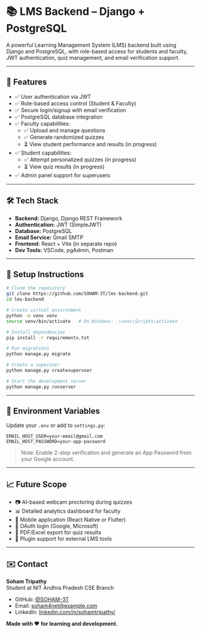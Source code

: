 # 📚 LMS Backend – Django + PostgreSQL

A powerful Learning Management System (LMS) backend built using Django and PostgreSQL, with role-based access for students and faculty, JWT authentication, quiz management, and email verification support.

---

## 📌 Features

- ✅ User authentication via JWT  
- ✅ Role-based access control (Student & Faculty)  
- ✅ Secure login/signup with email verification  
- ✅ PostgreSQL database integration  
- ✅ Faculty capabilities:
  - ✅ Upload and manage questions
  - ✅ Generate randomized quizzes
  - ⏳ View student performance and results (in progress)
- ✅ Student capabilities:
  - ✅ Attempt personalized quizzes (in progress)
  - ⏳ View quiz results (in progress)
- ✅ Admin panel support for superusers

---

## 🛠 Tech Stack

- **Backend:** Django, Django REST Framework  
- **Authentication:** JWT (SimpleJWT)  
- **Database:** PostgreSQL  
- **Email Service:** Gmail SMTP  
- **Frontend:** React + Vite (in separate repo)  
- **Dev Tools:** VSCode, pgAdmin, Postman  

---

## 🚀 Setup Instructions

```bash
# Clone the repository
git clone https://github.com/SOHAM-3T/lms-backend.git
cd lms-backend

# Create virtual environment
python -m venv venv
source venv/bin/activate   # On Windows: .\venv\Scripts\activate

# Install dependencies
pip install -r requirements.txt

# Run migrations
python manage.py migrate

# Create a superuser
python manage.py createsuperuser

# Start the development server
python manage.py runserver

```

---

## 🔐 Environment Variables

Update your `.env` or add to `settings.py`:

```env
EMAIL_HOST_USER=your-email@gmail.com
EMAIL_HOST_PASSWORD=your-app-password
```

> Note: Enable 2-step verification and generate an App Password from your Google account.

---

## 📈 Future Scope

- 📷 AI-based webcam proctoring during quizzes
- 📊 Detailed analytics dashboard for faculty
- 📱 Mobile application (React Native or Flutter)
- 🔐 OAuth login (Google, Microsoft)
- 📎 PDF/Excel export for quiz results
- 🔌 Plugin support for external LMS tools

---

## ✉️ Contact

**Soham Tripathy**  
Student at NIT Andhra Pradesh CSE Branch  
- GitHub: [@SOHAM-3T](https://github.com/SOHAM-3T)  
- Email: [soham4net@example.com](mailto:soham4net@example.com)  
- LinkedIn: [linkedin.com/in/sohamtripathy/](https://www.linkedin.com/in/sohamtripathy/) 



**Made with ❤️ for learning and development.**

